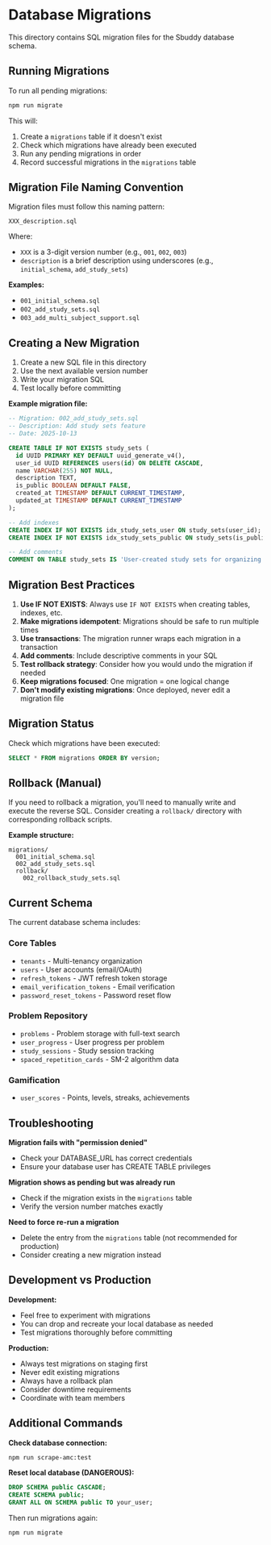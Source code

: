 # Database Migrations

This directory contains SQL migration files for the Sbuddy database schema.

## Running Migrations

To run all pending migrations:

```bash
npm run migrate
```

This will:
1. Create a `migrations` table if it doesn't exist
2. Check which migrations have already been executed
3. Run any pending migrations in order
4. Record successful migrations in the `migrations` table

## Migration File Naming Convention

Migration files must follow this naming pattern:

```
XXX_description.sql
```

Where:
- `XXX` is a 3-digit version number (e.g., `001`, `002`, `003`)
- `description` is a brief description using underscores (e.g., `initial_schema`, `add_study_sets`)

**Examples:**
- `001_initial_schema.sql`
- `002_add_study_sets.sql`
- `003_add_multi_subject_support.sql`

## Creating a New Migration

1. Create a new SQL file in this directory
2. Use the next available version number
3. Write your migration SQL
4. Test locally before committing

**Example migration file:**

```sql
-- Migration: 002_add_study_sets.sql
-- Description: Add study sets feature
-- Date: 2025-10-13

CREATE TABLE IF NOT EXISTS study_sets (
  id UUID PRIMARY KEY DEFAULT uuid_generate_v4(),
  user_id UUID REFERENCES users(id) ON DELETE CASCADE,
  name VARCHAR(255) NOT NULL,
  description TEXT,
  is_public BOOLEAN DEFAULT FALSE,
  created_at TIMESTAMP DEFAULT CURRENT_TIMESTAMP,
  updated_at TIMESTAMP DEFAULT CURRENT_TIMESTAMP
);

-- Add indexes
CREATE INDEX IF NOT EXISTS idx_study_sets_user ON study_sets(user_id);
CREATE INDEX IF NOT EXISTS idx_study_sets_public ON study_sets(is_public);

-- Add comments
COMMENT ON TABLE study_sets IS 'User-created study sets for organizing problems';
```

## Migration Best Practices

1. **Use IF NOT EXISTS**: Always use `IF NOT EXISTS` when creating tables, indexes, etc.
2. **Make migrations idempotent**: Migrations should be safe to run multiple times
3. **Use transactions**: The migration runner wraps each migration in a transaction
4. **Add comments**: Include descriptive comments in your SQL
5. **Test rollback strategy**: Consider how you would undo the migration if needed
6. **Keep migrations focused**: One migration = one logical change
7. **Don't modify existing migrations**: Once deployed, never edit a migration file

## Migration Status

Check which migrations have been executed:

```sql
SELECT * FROM migrations ORDER BY version;
```

## Rollback (Manual)

If you need to rollback a migration, you'll need to manually write and execute the reverse SQL. Consider creating a `rollback/` directory with corresponding rollback scripts.

**Example structure:**
```
migrations/
  001_initial_schema.sql
  002_add_study_sets.sql
  rollback/
    002_rollback_study_sets.sql
```

## Current Schema

The current database schema includes:

### Core Tables
- `tenants` - Multi-tenancy organization
- `users` - User accounts (email/OAuth)
- `refresh_tokens` - JWT refresh token storage
- `email_verification_tokens` - Email verification
- `password_reset_tokens` - Password reset flow

### Problem Repository
- `problems` - Problem storage with full-text search
- `user_progress` - User progress per problem
- `study_sessions` - Study session tracking
- `spaced_repetition_cards` - SM-2 algorithm data

### Gamification
- `user_scores` - Points, levels, streaks, achievements

## Troubleshooting

**Migration fails with "permission denied"**
- Check your DATABASE_URL has correct credentials
- Ensure your database user has CREATE TABLE privileges

**Migration shows as pending but was already run**
- Check if the migration exists in the `migrations` table
- Verify the version number matches exactly

**Need to force re-run a migration**
- Delete the entry from the `migrations` table (not recommended for production)
- Consider creating a new migration instead

## Development vs Production

**Development:**
- Feel free to experiment with migrations
- You can drop and recreate your local database as needed
- Test migrations thoroughly before committing

**Production:**
- Always test migrations on staging first
- Never edit existing migrations
- Always have a rollback plan
- Consider downtime requirements
- Coordinate with team members

## Additional Commands

**Check database connection:**
```bash
npm run scrape-amc:test
```

**Reset local database (DANGEROUS):**
```sql
DROP SCHEMA public CASCADE;
CREATE SCHEMA public;
GRANT ALL ON SCHEMA public TO your_user;
```

Then run migrations again:
```bash
npm run migrate
```
